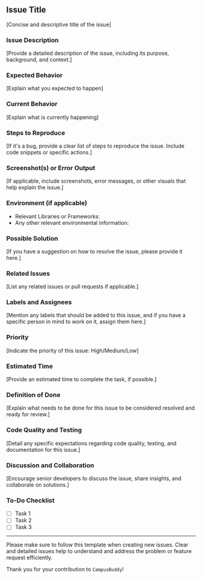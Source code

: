 ## Issue Title

[Concise and descriptive title of the issue]

### Issue Description

[Provide a detailed description of the issue, including its purpose, background, and context.]

### Expected Behavior

[Explain what you expected to happen]

### Current Behavior

[Explain what is currently happening]

### Steps to Reproduce

[If it's a bug, provide a clear list of steps to reproduce the issue. Include code snippets or specific actions.]

### Screenshot(s) or Error Output

[If applicable, include screenshots, error messages, or other visuals that help explain the issue.]

### Environment (if applicable)

- Relevant Libraries or Frameworks:
- Any other relevant environmental information:

### Possible Solution

[If you have a suggestion on how to resolve the issue, please provide it here.]

### Related Issues

[List any related issues or pull requests if applicable.]

### Labels and Assignees

[Mention any labels that should be added to this issue, and if you have a specific person in mind to work on it, assign them here.]

### Priority

[Indicate the priority of this issue: High/Medium/Low]

### Estimated Time

[Provide an estimated time to complete the task, if possible.]

### Definition of Done

[Explain what needs to be done for this issue to be considered resolved and ready for review.]

### Code Quality and Testing

[Detail any specific expectations regarding code quality, testing, and documentation for this issue.]

### Discussion and Collaboration

[Encourage senior developers to discuss the issue, share insights, and collaborate on solutions.]

### To-Do Checklist

- [ ] Task 1
- [ ] Task 2
- [ ] Task 3

---

Please make sure to follow this template when creating new issues. Clear and detailed issues help to understand and address the problem or feature request efficiently.

Thank you for your contribution to `CampusBuddy`!
